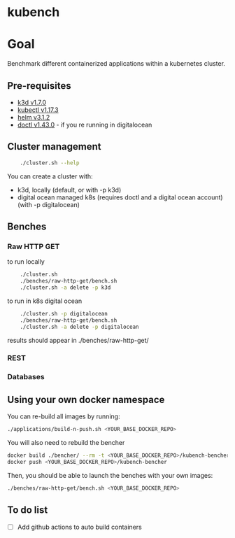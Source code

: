 # kubench

# Goal

Benchmark different containerized applications within a kubernetes cluster.

## Pre-requisites

- [k3d v1.7.0](https://github.com/rancher/k3d)
- [kubectl v1.17.3](https://kubernetes.io/docs/tasks/tools/install-kubectl/)
- [helm v3.1.2](https://helm.sh/docs/intro/install/)
- [doctl v1.43.0](https://github.com/digitalocean/doctl) - if you re running in digitalocean

## Cluster management

```bash
    ./cluster.sh --help
```

You can create a cluster with:

- k3d, locally (default, or with -p k3d)
- digital ocean managed k8s (requires doctl and a digital ocean account) (with -p digitalocean)

## Benches

### Raw HTTP GET

to run locally

```bash
    ./cluster.sh
    ./benches/raw-http-get/bench.sh
    ./cluster.sh -a delete -p k3d
```

to run in k8s digital ocean

```bash
    ./cluster.sh -p digitalocean
    ./benches/raw-http-get/bench.sh
    ./cluster.sh -a delete -p digitalocean
```

results should appear in ./benches/raw-http-get/

### REST

<!-- TODO -->

### Databases

<!-- TODO -->

## Using your own docker namespace

You can re-build all images by running:

```bash
./applications/build-n-push.sh <YOUR_BASE_DOCKER_REPO>
```

You will also need to rebuild the bencher

```bash
docker build ./bencher/ --rm -t <YOUR_BASE_DOCKER_REPO>/kubench-bencher -f ./bencher/Dockerfile
docker push <YOUR_BASE_DOCKER_REPO>/kubench-bencher
```

Then, you should be able to launch the benches with your own images:

```bash
./benches/raw-http-get/bench.sh <YOUR_BASE_DOCKER_REPO>
```

## To do list

- [ ] Add github actions to auto build containers
